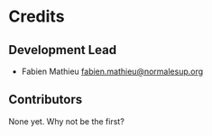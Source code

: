 # Credits

## Development Lead

* Fabien Mathieu <fabien.mathieu@normalesup.org>

## Contributors

None yet. Why not be the first?
